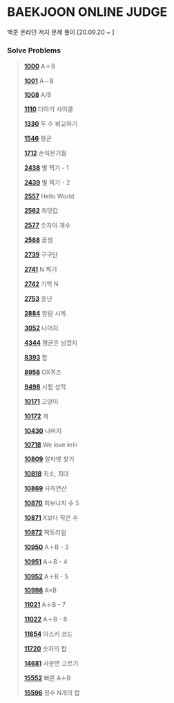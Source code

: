 # BAEKJOON ONLINE JUDGE
백준 온라인 저지 문제 풀이 [20.09.20  ~ ]

### Solve Problems

> **[1000](1000-1099/1000.c)** A＋B
>
> **[1001](1000-1099/1001.c)** A－B
>
> **[1008](1000-1099/1008.c)** A/B
>
> **[1110](1100-1199/1110.c)** 더하기 사이클
>
> **[1330](1300-1399/1330.c)** 두 수 비교하기
>
> **[1546](1500-1599/1546.c)** 평균
>
> **[1712](1700-1799/1712.c)** 손익분기점
>
> **[2438](2400-2499/2438.c)** 별 찍기 - 1
>
> **[2439](2400-2499/2439.c)** 별 찍기 - 2
>
> **[2557](2500-2599/2557.c)** Hello World
>
> **[2562](2500-2599/2562.c)** 최댓값
>
> **[2577](2500-2599/2577.c)** 숫자의 개수
>
> **[2588](2500-2599/2588.c)** 곱셈
>
> **[2739](2700-2799/2739.c)** 구구단
>
> **[2741](2700-2799/2741.c)** N 찍기
>
> **[2742](2700-2799/2742.c)** 기찍 N
>
> **[2753](2700-2799/2753.c)** 윤년
>
> **[2884](2800-2899/2884.c)** 알람 시계
>
> **[3052](3000-3099/3052.c)** 나머지
>
> **[4344](4300-4399/4344.c)** 평균은 넘겠지
>
> **[8393](8300-8399/8393.c)** 합
>
> **[8958](8900-8999/8958.c)** OX퀴즈
>
> **[9498](9400-9499/9498.c)** 시험 성적
>
> [**10171**](10100-10199/10171.c) 고양이
>
> **[10172](10100-10199/10172.c)** 개
>
> **[10430](10400-10499/10430.c)** 나머지
>
> [**10718**](10700-10799/10718.c) We love kriii
>
> **[10809](10800-10899/10809.c)** 알파벳 찾기
>
> **[10818](10800-10899/10818.c)** 최소, 최대
>
> **[10869](10800-10899/10869.c)** 사칙연산
>
> **[10870](10800-10899/10870.c)** 피보나치 수 5
>
> **[10871](10800-10899/10871.c)** X보다 작은 수
>
> **[10872](10800-10899/10872.c)** 팩토리얼
>
> **[10950](10900-10999/10950.c)** A＋B - 3
>
> **[10951](10900-10999/10951.c)** A＋B - 4
>
> **[10952](10900-10999/10952.c)** A＋B - 5
>
> **[10998](10900-10999/10998.c)** A×B
>
> **[11021](11000-11099/11021.c)** A＋B - 7
>
> **[11022](11000-11099/11022.c)** A＋B - 8
>
> **[11654](11600-11699/11654.c)** 아스키 코드
>
> **[11720](11700-11799/11720.c)** 숫자의 합
>
> **[14681](14600-14699/14681.c)** 사분면 고르기
>
> **[15552](15500-15599/15552.c)** 빠른 A＋B
>
> **[15596](15500-15599/15596.c)** 정수 N개의 합

